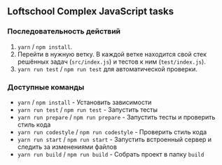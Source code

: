 ## Loftschool Complex JavaScript tasks

### Последовательность действий
1. `yarn` / `npm install`.
2. Перейти в нужную ветку. В каждой ветке находится свой стек решённых задач (`src/index.js`) и тестов к ним (`test/index.js`).
3. `yarn run test` / `npm run test` для автоматической проверки.

### Доступные команды
* `yarn` / `npm install` - Установить зависимости
* `yarn run test` / `npm run test` - Запустить тесты
* `yarn run prepare` / `npm run prepare` - Запустить тесты и проверить стиль кода
* `yarn run codestyle` / `npm run codestyle` - Проверить стиль кода
* `yarn run start` / `npm run start` - Запустить встроенный сервер и следить за изменениями файлов
* `yarn run build` / `npm run build` - Собрать проект в папку `build`
